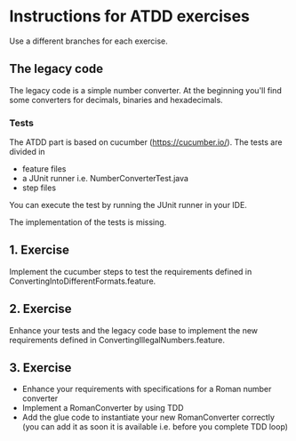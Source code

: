 # Instructions for ATDD exercises 
Use a different branches for each exercise.

## The legacy code
The legacy code is a simple number converter. At the beginning you'll find some converters 
for decimals, binaries and hexadecimals. 

### Tests
The ATDD part is based on cucumber (https://cucumber.io/). The tests are divided in
- feature files
- a JUnit runner i.e. NumberConverterTest.java
- step files

You can execute the test by running the JUnit runner in your IDE.

The implementation of the tests is missing. 

## 1. Exercise
Implement the cucumber steps to test the requirements defined in ConvertingIntoDifferentFormats.feature.

## 2. Exercise
Enhance your tests and the legacy code base to implement the new requirements defined in ConvertingIllegalNumbers.feature.

## 3. Exercise
- Enhance your requirements with specifications for a Roman number converter  
- Implement a RomanConverter by using TDD
- Add the glue code to instantiate your new RomanConverter correctly (you can add it as soon it is available i.e. before you complete TDD loop)

